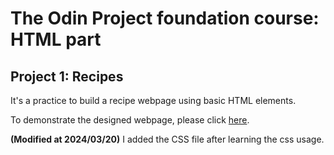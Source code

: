 # The Odin Project foundation course: HTML part

## Project 1: Recipes

It's a practice to build a recipe webpage using basic HTML elements.

To demonstrate the designed webpage, please click [here](wilson330.github.io/odin_recipes).

**(Modified at 2024/03/20)** I added the CSS file after learning the css usage.

